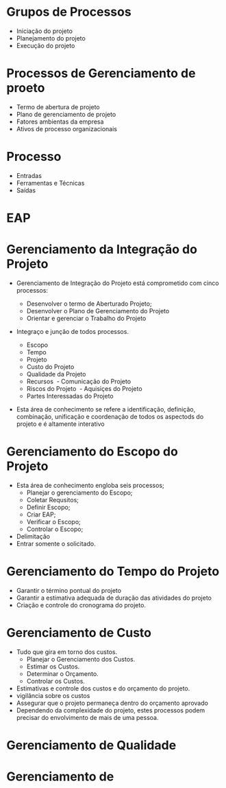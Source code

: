 # Grupos de Processos
- Iniciação do projeto
- Planejamento do projeto
- Execução do projeto

# Processos de Gerenciamento de proeto

- Termo de abertura de projeto
- Plano de gerenciamento de projeto
- Fatores ambientas da empresa
- Ativos de processo organizacionais

# Processo
- Entradas
- Ferramentas e Técnicas
- Saídas

# EAP

# Gerenciamento da Integração do Projeto
- Gerenciamento de Integração do Projeto está comprometido com cinco processos:
  - Desenvolver o termo de Aberturado Projeto;
  - Desenvolver o Plano de Gerenciamento do Projeto
  - Orientar e gerenciar o Trabalho do Projeto
  
- Integraço e junção de todos processos.
  - Escopo
  - Tempo
  - Projeto
  - Custo do Projeto
  - Qualidade da Projeto
  - Recursos
  - Comunicação do Projeto
  - Riscos do Projeto
  - Aquisiçes do Projeto
  - Partes Interessadas do Projeto
  
- Esta área de conhecimento se refere a identificação, definição, combinação, unificação e coordenação de todos os aspectods do projeto e é altamente interativo

# Gerenciamento do Escopo do Projeto
- Esta área de conhecimento engloba seis processos;
  - Planejar o gerenciamento do Escopo;
  - Coletar Requsitos;
  - Definir Escopo;
  - Criar EAP;
  - Verificar o Escopo;
  - Controlar o Escopo;
- Delimitação
- Entrar somente o solicitado.

# Gerenciamento do Tempo do Projeto
- Garantir o término pontual do projeto
- Garantir a estimativa adequada de duração das atividades do projeto
- Criação e controle do cronograma do projeto.

# Gerenciamento de Custo
- Tudo que gira em torno dos custos.
  - Planejar o Gerenciamento dos Custos.
  - Estimar os Custos.
  - Determinar o Orçamento.
  - Controlar os Custos.
- Estimativas e controle dos custos e do orçamento do projeto. 
- vigilância sobre os custos
- Assegurar que o projeto permaneça dentro do orçamento aprovado
- Dependendo da complexidade do projeto, estes processos podem precisar do envolvimento de mais de uma pessoa.

# Gerenciamento de Qualidade
# Gerenciamento de 







